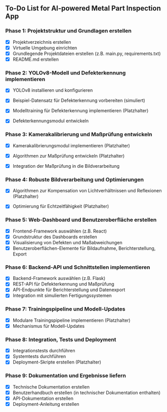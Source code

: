 ## To-Do List for AI-powered Metal Part Inspection App

### Phase 1: Projektstruktur und Grundlagen erstellen
- [x] Projektverzeichnis erstellen
- [x] Virtuelle Umgebung einrichten
- [x] Grundlegende Projektdateien erstellen (z.B. main.py, requirements.txt)
- [x] README.md erstellen

### Phase 2: YOLOv8-Modell und Defekterkennung implementieren
- [x] YOLOv8 installieren und konfigurieren
- [x] Beispiel-Datensatz für Defekterkennung vorbereiten (simuliert)

- [x] Modelltraining für Defekterkennung implementieren (Platzhalter)

- [x] Defekterkennungsmodul entwickeln

### Phase 3: Kamerakalibrierung und Maßprüfung entwickeln
- [x] Kamerakalibrierungsmodul implementieren (Platzhalter)

- [x] Algorithmen zur Maßprüfung entwickeln (Platzhalter)

- [x] Integration der Maßprüfung in die Bildverarbeitung

### Phase 4: Robuste Bildverarbeitung und Optimierungen
- [x] Algorithmen zur Kompensation von Lichtverhältnissen und Reflexionen (Platzhalter)

- [x] Optimierung für Echtzeitfähigkeit (Platzhalter)


### Phase 5: Web-Dashboard und Benutzeroberfläche erstellen
- [x] Frontend-Framework auswählen (z.B. React)
- [x] Grundstruktur des Dashboards erstellen
- [x] Visualisierung von Defekten und Maßabweichungen
- [x] Benutzeroberflächen-Elemente für Bildaufnahme, Berichterstellung, Export

### Phase 6: Backend-API und Schnittstellen implementieren
- [x] Backend-Framework auswählen (z.B. Flask)
- [x] REST-API für Defekterkennung und Maßprüfung
- [x] API-Endpunkte für Berichterstellung und Datenexport
- [x] Integration mit simulierten Fertigungssystemen

### Phase 7: Trainingspipeline und Modell-Updates
- [x] Modulare Trainingspipeline implementieren (Platzhalter)
- [x] Mechanismus für Modell-Updates

### Phase 8: Integration, Tests und Deployment
- [x] Integrationstests durchführen
- [x] Systemtests durchführen
- [x] Deployment-Skripte erstellen (Platzhalter)

### Phase 9: Dokumentation und Ergebnisse liefern
- [x] Technische Dokumentation erstellen
- [x] Benutzerhandbuch erstellen (in technischer Dokumentation enthalten)
- [x] API-Dokumentation erstellen
- [x] Deployment-Anleitung erstellen